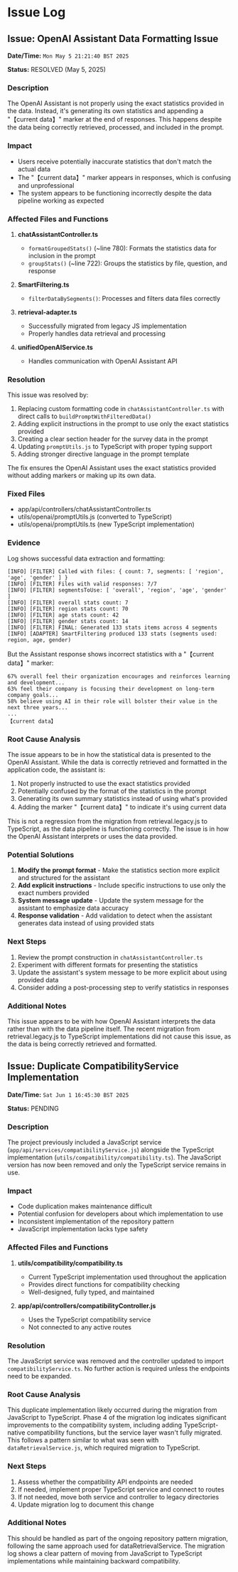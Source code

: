 # Issue Log

## Issue: OpenAI Assistant Data Formatting Issue

**Date/Time:** `Mon May 5 21:21:40 BST 2025`

**Status:** RESOLVED (May 5, 2025)

### Description

The OpenAI Assistant is not properly using the exact statistics provided in the data. Instead, it's generating its own statistics and appending a "【current data】" marker at the end of responses. This happens despite the data being correctly retrieved, processed, and included in the prompt.

### Impact

- Users receive potentially inaccurate statistics that don't match the actual data
- The "【current data】" marker appears in responses, which is confusing and unprofessional
- The system appears to be functioning incorrectly despite the data pipeline working as expected

### Affected Files and Functions

1. **chatAssistantController.ts**

   - `formatGroupedStats()` (~line 780): Formats the statistics data for inclusion in the prompt
   - `groupStats()` (~line 722): Groups the statistics by file, question, and response

2. **SmartFiltering.ts**

   - `filterDataBySegments()`: Processes and filters data files correctly

3. **retrieval-adapter.ts**

   - Successfully migrated from legacy JS implementation
   - Properly handles data retrieval and processing

4. **unifiedOpenAIService.ts**
   - Handles communication with OpenAI Assistant API

### Resolution

This issue was resolved by:

1. Replacing custom formatting code in `chatAssistantController.ts` with direct calls to `buildPromptWithFilteredData()`
2. Adding explicit instructions in the prompt to use only the exact statistics provided
3. Creating a clear section header for the survey data in the prompt
4. Updating `promptUtils.js` to TypeScript with proper typing support
5. Adding stronger directive language in the prompt template

The fix ensures the OpenAI Assistant uses the exact statistics provided without adding markers or making up its own data.

### Fixed Files

- app/api/controllers/chatAssistantController.ts
- utils/openai/promptUtils.js (converted to TypeScript)
- utils/openai/promptUtils.ts (new TypeScript implementation)

### Evidence

Log shows successful data extraction and formatting:

```
[INFO] [FILTER] Called with files: { count: 7, segments: [ 'region', 'age', 'gender' ] }
[INFO] [FILTER] Files with valid responses: 7/7
[INFO] [FILTER] segmentsToUse: [ 'overall', 'region', 'age', 'gender' ]
[INFO] [FILTER] overall stats count: 7
[INFO] [FILTER] region stats count: 70
[INFO] [FILTER] age stats count: 42
[INFO] [FILTER] gender stats count: 14
[INFO] [FILTER] FINAL: Generated 133 stats items across 4 segments
[INFO] [ADAPTER] SmartFiltering produced 133 stats (segments used: region, age, gender)
```

But the Assistant response shows incorrect statistics with a "【current data】" marker:

```
67% overall feel their organization encourages and reinforces learning and development...
63% feel their company is focusing their development on long-term company goals...
58% believe using AI in their role will bolster their value in the next three years...
...
【current data】
```

### Root Cause Analysis

The issue appears to be in how the statistical data is presented to the OpenAI Assistant. While the data is correctly retrieved and formatted in the application code, the assistant is:

1. Not properly instructed to use the exact statistics provided
2. Potentially confused by the format of the statistics in the prompt
3. Generating its own summary statistics instead of using what's provided
4. Adding the marker "【current data】" to indicate it's using current data

This is not a regression from the migration from retrieval.legacy.js to TypeScript, as the data pipeline is functioning correctly. The issue is in how the OpenAI Assistant interprets or uses the data provided.

### Potential Solutions

1. **Modify the prompt format** - Make the statistics section more explicit and structured for the assistant
2. **Add explicit instructions** - Include specific instructions to use only the exact numbers provided
3. **System message update** - Update the system message for the assistant to emphasize data accuracy
4. **Response validation** - Add validation to detect when the assistant generates data instead of using provided stats

### Next Steps

1. Review the prompt construction in `chatAssistantController.ts`
2. Experiment with different formats for presenting the statistics
3. Update the assistant's system message to be more explicit about using provided data
4. Consider adding a post-processing step to verify statistics in responses

### Additional Notes

This issue appears to be with how OpenAI Assistant interprets the data rather than with the data pipeline itself. The recent migration from retrieval.legacy.js to TypeScript implementations did not cause this issue, as the data is being correctly retrieved and formatted.

## Issue: Duplicate CompatibilityService Implementation

**Date/Time:** `Sat Jun 1 16:45:30 BST 2025`

**Status:** PENDING

### Description

The project previously included a JavaScript service (`app/api/services/compatibilityService.js`) alongside the TypeScript implementation (`utils/compatibility/compatibility.ts`). The JavaScript version has now been removed and only the TypeScript service remains in use.

### Impact

- Code duplication makes maintenance difficult
- Potential confusion for developers about which implementation to use
- Inconsistent implementation of the repository pattern
- JavaScript implementation lacks type safety

### Affected Files and Functions

1. **utils/compatibility/compatibility.ts**

   - Current TypeScript implementation used throughout the application
   - Provides direct functions for compatibility checking
   - Well-designed, fully typed, and maintained

2. **app/api/controllers/compatibilityController.js**
   - Uses the TypeScript compatibility service
   - Not connected to any active routes

### Resolution

The JavaScript service was removed and the controller updated to import `compatibilityService.ts`. No further action is required unless the endpoints need to be expanded.

### Root Cause Analysis

This duplicate implementation likely occurred during the migration from JavaScript to TypeScript. Phase 4 of the migration log indicates significant improvements to the compatibility system, including adding TypeScript-native compatibility functions, but the service layer wasn't fully migrated. This follows a pattern similar to what was seen with `dataRetrievalService.js`, which required migration to TypeScript.

### Next Steps

1. Assess whether the compatibility API endpoints are needed
2. If needed, implement proper TypeScript service and connect to routes
3. If not needed, move both service and controller to legacy directories
4. Update migration log to document this change

### Additional Notes

This should be handled as part of the ongoing repository pattern migration, following the same approach used for dataRetrievalService. The migration log shows a clear pattern of moving from JavaScript to TypeScript implementations while maintaining backward compatibility.
